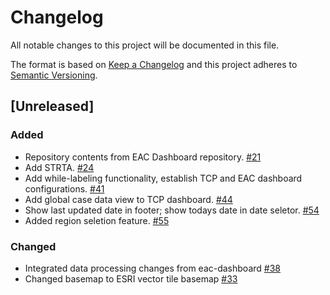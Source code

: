 # Changelog
All notable changes to this project will be documented in this file.

The format is based on [Keep a Changelog](http://keepachangelog.com/en/1.0.0/)
and this project adheres to [Semantic Versioning](http://semver.org/spec/v2.0.0.html).

## [Unreleased]
### Added
- Repository contents from EAC Dashboard repository. [#21](https://github.com/azavea/commonhealth-data-map/pull/21)
- Add STRTA. [#24](https://github.com/azavea/commonhealth-data-map/pull/24)
- Add while-labeling functionality, establish TCP and EAC dashboard configurations. [#41](https://github.com/azavea/commonhealth-data-map/pull/41)
- Add global case data view to TCP dashboard. [#44](https://github.com/azavea/commonhealth-data-map/pull/44)
- Show last updated date in footer; show todays date in date seletor. [#54](https://github.com/azavea/commonhealth-data-map/pull/54)
- Added region seletion feature. [#55](https://github.com/azavea/commonhealth-data-map/pull/55)

### Changed
- Integrated data processing changes from eac-dashboard [#38](https://github.com/azavea/commonhealth-data-map/pull/38)
- Changed basemap to ESRI vector tile basemap [#33](https://github.com/azavea/commonhealth-data-map/pull/59)
